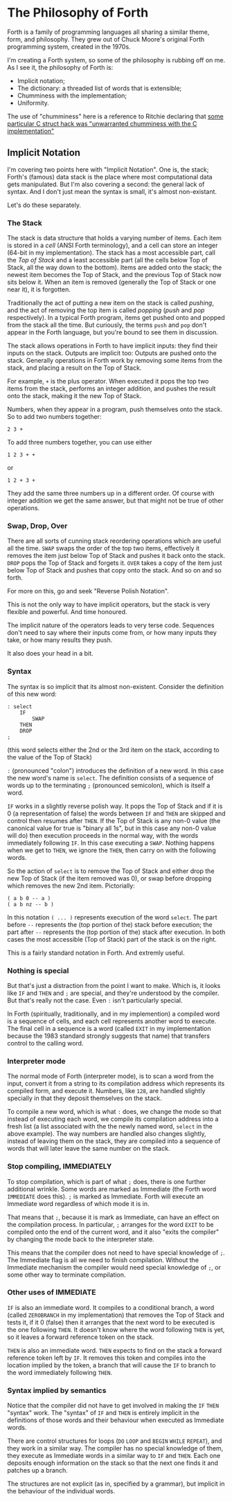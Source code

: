 # The Philosophy of Forth

Forth is a family of programming languages
all sharing a similar theme, form, and philosophy.
They grew out of Chuck Moore's original Forth programming system,
created in the 1970s.

I'm creating a Forth system, so some of the philosophy is
rubbing off on me.
As I see it, the philosophy of Forth is:

- Implicit notation;
- The dictionary: a threaded list of words that is extensible;
- Chumminess with the implementation;
- Uniformity.

The use of "chumminess" here is a reference to Ritchie declaring
that [some particular C struct hack was
"unwarranted chumminess with the C implementation"](http://c-faq.com/struct/structhack.html)

## Implicit Notation

I'm covering two points here with "Implicit Notation".
One is, the stack;
Forth's (famous) data stack is the place where
most computational data gets manipulated.
But I'm also covering a second: the general lack of syntax.
And I don't just mean the syntax is small,
it's almost non-existant.

Let's do these separately.

### The Stack

The stack is data structure that holds a varying number of items.
Each item is stored in a _cell_ (ANSI Forth terminology),
and a cell can store an integer (64-bit in my implementation).
The stack has a most accessible part, call the _Top of Stack_
and a least accessible part (all the cells below Top of Stack,
all the way down to the bottom).
Items are added onto the stack; the newest item becomes the Top
of Stack, and the previous Top of Stack now sits below it.
When an item is removed
(generally the Top of Stack or one near it), it is forgotten.

Traditionally the act of putting a new item on the stack is
called _pushing_,
and the act of removing the top item is
called _popping_ (_push_ and _pop_ respectively).
In a typical Forth program,
items get pushed onto and popped from the stack all the time.
But curiously, the terms `push` and `pop`
don't appear in the Forth language, but
you're bound to see them in discussion.

The stack allows operations in Forth to have implicit inputs:
they find their inputs on the stack.
Outputs are implicit too: Outputs are pushed onto the stack.
Generally operations in Forth work by removing some items from
the stack, and placing a result on the Top of Stack.

For example, `+` is the plus operator.
When executed it pops the top two items from the stack,
performs an integer addition,
and pushes the result onto the stack,
making it the new Top of Stack.

Numbers, when they appear in a program,
push themselves onto the stack.
So to add two numbers together:

```
2 3 +
```

To add three numbers together, you can use either

```
1 2 3 + +
```

or

```
1 2 + 3 +
```

They add the same three numbers up in a different order.
Of course with integer addition we get the same answer,
but that might not be true of other operations.

### Swap, Drop, Over

There are all sorts of cunning stack reordering operations
which are useful all the time.
`SWAP` swaps the order of the top two items, effectively it
removes the item just below Top of Stack and pushes it back onto
the stack.
`DROP` pops the Top of Stack and forgets it.
`OVER` takes a copy of the item just below Top of Stack and
pushes that copy onto the stack.
And so on and so forth.

For more on this, go and seek "Reverse Polish Notation".

This is not the only way to have implicit operators,
but the stack is very flexible and powerful.
And time honoured.

The implicit nature of the operators leads to very terse code.
Sequences don't need to say where their inputs come from,
or how many inputs they take, or how many results they push.

It also does your head in a bit.

### Syntax

The syntax is so implicit that its
almost non-existent.
Consider the definition of this new word:

    : select
        IF
            SWAP
        THEN
        DROP
    ;

(this word selects either the 2nd or the 3rd item on the stack,
according to the value of the Top of Stack)

`:` (pronounced "colon") introduces the definition of a new word.
In this case the new word's name is `select`.
The definition consists of a sequence of words up to the
terminating `;` (pronounced semicolon), which is itself a word.

`IF` works in a slightly reverse polish way.
It pops the Top of Stack and if it is 0
(a representation of false)
the words between `IF` and `THEN` are skipped
and control then resumes after `THEN`.
If the Top of Stack is any non-0 value
(the canonical value for true is "binary all 1s",
but in this case any non-0 value will do)
then execution proceeds in the normal way, with the words
immediately following `IF`.
In this case executing a `SWAP`.
Nothing happens when we get to `THEN`,
we ignore the `THEN`, then carry on with the following words.

So the action of `select` is to remove the Top of Stack and
either drop the new Top of Stack (if the item removed was 0), or
swap before dropping which removes the new 2nd item.
Pictorially:

    ( a b 0 -- a )
    ( a b nz -- b )

In this notation `( ... )` represents execution of the word `select`.
The part before `--` represents the (top portion of the) stack
before execution;
the part after `--` represents the (top portion of the) stack
after execution.
In both cases the most accessible (Top of Stack) part of the
stack is on the right.

This is a fairly standard notation in Forth.
And extremly useful.

### Nothing is special

But that's just a distraction from the point I want to make.
Which is, it looks like `IF` and `THEN` and `;` are special,
and they're understood by the compiler.
But that's really not the case.
Even `:` isn't particularly special.

In Forth (spiritually, traditionally, and in my implemention)
a compiled word is a sequence of cells,
and each cell represents another word to execute.
The final cell in a sequence is a word
(called `EXIT` in my implementation because
the 1983 standard strongly suggests that name)
that transfers control to the calling word.

### Interpreter mode

The normal mode of Forth (interpreter mode),
is to scan a word from the input,
convert it from a string
to its compilation address which represents its compiled form,
and execute it.
Numbers, like `128`, are handled slightly specially in that they
deposit themselves on the stack.

To compile a new word, which is what `:` does,
we change the mode so that instead of executing each word,
we compile its compilation address into a fresh list (a list
associated with the the newly named word,
`select` in the above example).
The way numbers are handled also changes slightly,
instead of leaving them on the stack,
they are compiled into
a sequence of words that will later
leave the same number on the stack.

### Stop compiling, IMMEDIATELY

To stop compilation, which is part of what `;` does,
there is one further additional wrinkle.
Some words are marked as Immediate
(the Forth word `IMMEDIATE` does this).
`;` is marked as Immediate.
Forth will execute an Immediate word
regardless of which mode it is in.

That means that `;`, because it is mark as Immediate,
can have an effect on the compilation process.
In particular, `;` arranges for the word `EXIT` to be
compiled onto the end of the current word,
and it also "exits the compiler" by
changing the mode back to the interpreter state.

This means that the compiler does not need to
have special knowledge of `;`.
The Immediate flag is all we need to finish compilation.
Without the Immediate mechanism the compiler would
need special knowledge of `;`,
or some other way to terminate compilation.

### Other uses of IMMEDIATE

`IF` is also an immediate word.
It compiles to a conditional branch,
a word (called `ZEROBRANCH` in my implementation) that
removes the Top of Stack and tests it,
if it 0 (false) then it arranges that the next word
to be executed is the one following `THEN`.
It doesn't know where the word following `THEN` is yet,
so it leaves a forward reference token on the stack.

`THEN` is also an immediate word.
`THEN` expects to find on the stack a forward reference token
left by `IF`.
It removes this token and
compiles into the location implied by the token,
a branch that will
cause the `IF` to branch to the word immediately following `THEN`.

### Syntax implied by semantics

Notice that the compiler did not have to get involved in
making the `IF` `THEN` "syntax" work.
The "syntax" of `IF` and `THEN` is entirely implicit
in the definitions of those words
and their behaviour when executed as Immediate words.

There are control structures for loops
(`DO` `LOOP` and `BEGIN` `WHILE` `REPEAT`),
and they work in a similar way.
The compiler has no special knowledge of them,
they execute as Immediate words
in a similar way to `IF` and `THEN`.
Each one deposits enough information on the stack
so that the next one finds it and patches up a branch.

The structures are not explicit
(as in, specified by a grammar),
but implicit in the behaviour of the individual words.
